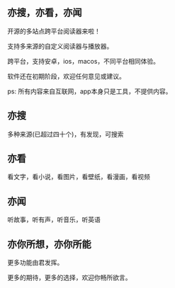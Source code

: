 
## 亦搜，亦看，亦闻

开源的多站点跨平台阅读器来啦！

支持多来源的自定义阅读器与播放器。

跨平台，支持安卓，ios，macos，不同平台相同体验。

软件还在初期阶段，欢迎任何意见或建议。

ps: 所有内容来自互联网，app本身只是工具，不提供内容。

## 亦搜

多种来源(已超过四十个)，有发现，可搜索

## 亦看

看文字，看小说，看图片，看壁纸，看漫画，看视频

## 亦闻

听故事，听有声，听音乐，听英语

## 亦你所想，亦你所能

更多功能由君发挥。

更多的期待，更多的选择，欢迎你畅所欲言。

